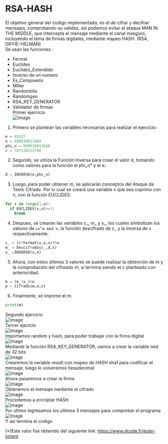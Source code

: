 # RSA-HASH
El objetivo general del codigo implementado, es el de cifrar y decifrar mensajes, comprobando su validez, asi podemos evitar el ataque MAN IN THE MIDDLE, que intercepta el mensaje mediante el canal inseguro, incluyendo el tema de firmas digitales, mediante mapeo HASH. (RSA, DIFFIE-HELMAN)<br>
Se usan las funciones :<br>
- Fermat
- Euclides
- Euclides_Extendido
- Inverso de un numero
- Es_Compuesto
- MIller
- Randombits
- Randomgen
- RSA_KEY_GENERATOR
- Validador de firmas
<br>Primer ejercicio<br>
![image](https://user-images.githubusercontent.com/85748915/176943895-7c60f54a-cab8-4a20-b6a6-342929b315db.png)<br>
1) Primero se plantean las variables necesarias para realizar el ejercicio:
```python
e = 65537
n = 999630013489
phi_n = 999628013860
c = 747120213790
```
2) Segundo, se utiliza la Función Inversa para crear el valor d, tomando como valores para la función el phi_n* y el e:
```python
d = INVERSO(e,phi_n)
```
3) Luego, para poder obtener m, se aplicarán conceptos del Ataque de Texto Cifrado. Por lo cual se creará una variable x que sea coprimo con n, con la función EUCLIDES:
```python
for x in range(1,n):
  if EUCLIDES(x,n)==1:
    break
```
4) Despues, se crearán las variables c_, m_ y x_, los cuales simbolizan los valores de ```cx^e mod n```, la función descifrado de c_ y la inversa de x respectivamente:
```python
c_ = (c*Fermat(x,e,n))%n
m_ = Descifrado(c_,d,n)
x_ =INVERSO(x,n)
```
5) Ahora, con estos últimos 3 valores se puede realizar la obtención de m y la comprobación del cifreado m, si termina siendo el c planteado con anterioridad.
```python
m = (m_*x_)%n
p = Cifrado(m,e,n)
```
6) Finalmente, se imprime el m:
```python
print(m)
```
Segundo ejercicio<br>
![image](https://user-images.githubusercontent.com/85748915/176944006-45626b43-a69c-47f6-b0f4-11b5bab69ad4.png)<br>
Tercer ejecicio<br>
![image](https://user-images.githubusercontent.com/85748915/176944107-bf109294-3a4b-4727-b868-6c582aad7725.png)<br>
Importamos random y hash, para poder trabajar con la firma digital<br>
![image](https://user-images.githubusercontent.com/85748915/177002659-77f9d0ef-d132-43cb-abeb-a10d73e987d6.png)<br>
Mediante la función RSA_KEY_GENERATOR, vamos a crear la variable ned de 32 bits<br>
![image](https://user-images.githubusercontent.com/85748915/177005825-8ce80411-aef7-4571-af6f-090559e35945.png)<br>
Crearemos la variable result con mapeo de HASH sha1 para codificar el mensaje, luego lo volveremos hexadecimal<br>
![image](https://user-images.githubusercontent.com/85748915/177005873-0f0175bc-5a29-49f8-b15a-7f527265ad34.png)<br>
Ahora pasaremos a crear la firma<br>
![image](https://user-images.githubusercontent.com/85748915/177005891-e11ff827-7cdf-429a-856c-71f9ea39e3c5.png)<br>
Obtenemos el mensaje mediante el cifrado<br>
![image](https://user-images.githubusercontent.com/85748915/177005918-eb70966a-d1d6-43ee-8321-783b4f0e6261.png)<br>
Procedemos a encriptar HASH<br>
![image](https://user-images.githubusercontent.com/85748915/177005950-91b165ca-12e8-4dd9-b35e-8556e09e3ee7.png)<br>
Por ultimo ingresamos los ultimos 3 mensajes para comprobar el programa<br>
![image](https://user-images.githubusercontent.com/85748915/177006006-ac0f5597-8caf-40c4-8831-f4bfacc0a610.png)<br>
Y asi termina el codigo


(*)Este valor fue obtenido del siguiente link: https://www.dcode.fr/euler-totient
